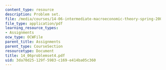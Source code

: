 ```yaml
---
content_type: resource
description: Problem set.
file: /media/courses/14-06-intermediate-macroeconomic-theory-spring-2004/3da70d25129f5983c169e414ba05c360_14_06problemset4.pdf
file_type: application/pdf
learning_resource_types:
- Assignments
ocw_type: OCWFile
parent_title: Assignments
parent_type: CourseSection
resourcetype: Document
title: 14_06problemset4.pdf
uid: 3da70d25-129f-5983-c169-e414ba05c360
---
```

